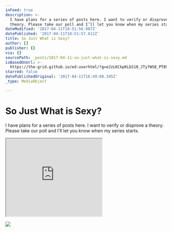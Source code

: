 ```yaml
---
inFeed: true
description: >-
  I have plans for a series of posts here. I want to verify or disprove a
  theory. Please take our poll and I’ll let you know when my series starts.
dateModified: '2017-04-11T18:51:56.987Z'
datePublished: '2017-04-11T18:51:57.612Z'
title: So Just What is Sexy?
author: []
publisher: {}
via: {}
sourcePath: _posts/2017-04-11-so-just-what-is-sexy.md
isBasedOnUrl: >-
  https://the-grid.github.io/ed-userhtml/?g=eJzLKCkpKLbS10_JTy7WS8_PT89J1UvOz9VPyy_KLdZP0U_VN3Rz9CwI9AlOTresKCh1j8yzzHNPjy-prHCKz8gpTsrIjc92MrOMSE2yjPLLSDdOdHfyCDLN0HXUL8tMLQcZY19aXGBbnBafk5mXDQCgyCek
starred: false
datePublishedOriginal: '2017-04-11T16:49:08.345Z'
_type: MediaObject

---
```

# So Just What is Sexy?

I have plans for a series of posts here. I want to verify or disprove a theory. Please take our poll and I'll let you know when my series starts.

<iframe src="https://the-grid.github.io/ed-userhtml/?g=eJzLKCkpKLbS10_JTy7WS8_PT89J1UvOz9VPyy_KLdZP0U_VN3Rz9CwI9AlOTresKCh1j8yzzHNPjy-prHCKz8gpTsrIjc92MrOMSE2yjPLLSDdOdHfyCDLN0HXUL8tMLQcZY19aXGBbnBafk5mXDQCgyCek" height="244" style=""></iframe>

![](https://the-grid-user-content.s3-us-west-2.amazonaws.com/ff8fc0f6-5c5d-4a59-a5db-32e2e6b6125b.jpg)